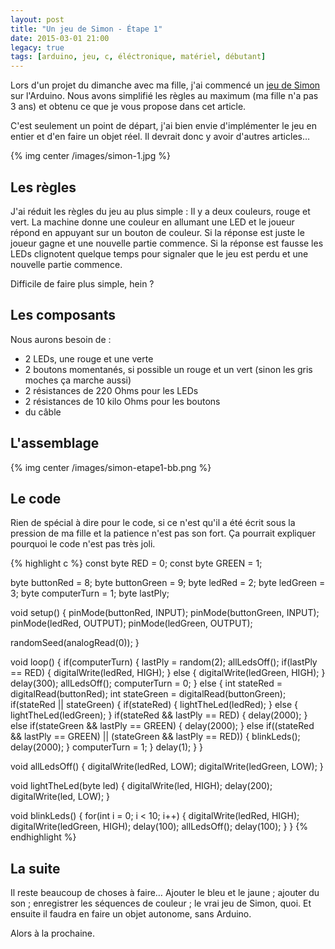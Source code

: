```yaml
---
layout: post
title: "Un jeu de Simon - Étape 1"
date: 2015-03-01 21:00
legacy: true
tags: [arduino, jeu, c, éléctronique, matériel, débutant]
---
```




Lors d'un projet du dimanche avec ma fille, j'ai commencé un
[jeu de Simon](http://fr.wikipedia.org/wiki/Simon_%28jeu%29) sur l'Arduino.
Nous avons simplifié les règles au maximum (ma fille n'a pas 3 ans) et obtenu
ce que je vous propose dans cet article.

C'est seulement un point de départ, j'ai bien envie d'implémenter le jeu en
entier et d'en faire un objet réel. Il devrait donc y avoir d'autres articles…

{% img center /images/simon-1.jpg %}

<!-- more -->

## Les règles

J'ai réduit les règles du jeu au plus simple : Il y a deux couleurs, rouge et
vert. La machine donne une couleur en allumant une LED et le joueur répond en
appuyant sur un bouton de couleur. Si la réponse est juste le joueur gagne et
une nouvelle partie commence. Si la réponse est fausse les LEDs clignotent
quelque temps pour signaler que le jeu est perdu et une nouvelle partie
commence.

Difficile de faire plus simple, hein ?

## Les composants

Nous aurons besoin de :

- 2 LEDs, une rouge et une verte
- 2 boutons momentanés, si possible un rouge et un vert (sinon les gris
  moches ça marche aussi)
- 2 résistances de 220 Ohms pour les LEDs
- 2 résistances de 10 kilo Ohms pour les boutons
- du câble

## L'assemblage

{% img center /images/simon-etape1-bb.png %}

## Le code

Rien de spécial à dire pour le code, si ce n'est qu'il a été écrit sous la
pression de ma fille et la patience n'est pas son fort. Ça pourrait expliquer
pourquoi le code n'est pas très joli.

{% highlight c %}
const byte RED = 0;
const byte GREEN = 1;

byte buttonRed = 8;
byte buttonGreen = 9;
byte ledRed = 2;
byte ledGreen = 3;
byte computerTurn = 1;
byte lastPly;

void setup() {
  pinMode(buttonRed, INPUT);
  pinMode(buttonGreen, INPUT);
  pinMode(ledRed, OUTPUT);
  pinMode(ledGreen, OUTPUT);

  randomSeed(analogRead(0));
}

void loop() {
  if(computerTurn) {
    lastPly = random(2);
    allLedsOff();
    if(lastPly == RED) {
      digitalWrite(ledRed, HIGH);
    } else {
      digitalWrite(ledGreen, HIGH);
    }
    delay(300);
    allLedsOff();
    computerTurn = 0;
  } else {
    int stateRed = digitalRead(buttonRed);
    int stateGreen = digitalRead(buttonGreen);
    if(stateRed || stateGreen) {
      if(stateRed) {
        lightTheLed(ledRed);
      } else {
        lightTheLed(ledGreen);
      }
      if(stateRed && lastPly == RED) {
        delay(2000);
      } else if(stateGreen && lastPly == GREEN) {
        delay(2000);
      } else if((stateRed && lastPly == GREEN) || (stateGreen && lastPly == RED)) {
        blinkLeds();
        delay(2000);
      }
      computerTurn = 1;
    }
    delay(1);
  }
}

void allLedsOff() {
  digitalWrite(ledRed, LOW);
  digitalWrite(ledGreen, LOW);
}

void lightTheLed(byte led) {
  digitalWrite(led, HIGH);
  delay(200);
  digitalWrite(led, LOW);
}

void blinkLeds() {
  for(int i = 0; i < 10; i++) {
    digitalWrite(ledRed, HIGH);
    digitalWrite(ledGreen, HIGH);
    delay(100);
    allLedsOff();
    delay(100);
  }
}
{% endhighlight %}

## La suite

Il reste beaucoup de choses à faire… Ajouter le bleu et le jaune ; ajouter du son ;
enregistrer les séquences de couleur ; le vrai jeu de Simon, quoi.
Et ensuite il faudra en faire un objet autonome, sans Arduino.

Alors à la prochaine.


